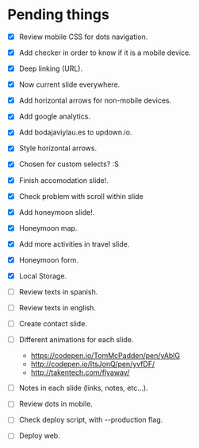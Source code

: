 Pending things
==============

- [x] Review mobile CSS for dots navigation.
- [x] Add checker in order to know if it is a mobile device.
- [x] Deep linking (URL).
- [x] Now current slide everywhere.
- [x] Add horizontal arrows for non-mobile devices.
- [x] Add google analytics.
- [x] Add bodajaviylau.es to updown.io.
- [x] Style horizontal arrows.
- [x] Chosen for custom selects? :S
- [x] Finish accomodation slide!.
- [x] Check problem with scroll within slide
- [x] Add honeymoon slide!.
- [x] Honeymoon map.
- [x] Add more activities in travel slide.
- [x] Honeymoon form.
- [x] Local Storage.
- [ ] Review texts in spanish.
- [ ] Review texts in english.
- [ ] Create contact slide.

- [ ] Different animations for each slide.
  - https://codepen.io/TomMcPadden/pen/yAblG
  - http://codepen.io/ItsJonQ/pen/yvfDF/
  - http://takentech.com/flyaway/
- [ ] Notes in each slide (links, notes, etc...).
- [ ] Review dots in mobile.

- [ ] Check deploy script, with --production flag.
- [ ] Deploy web.

